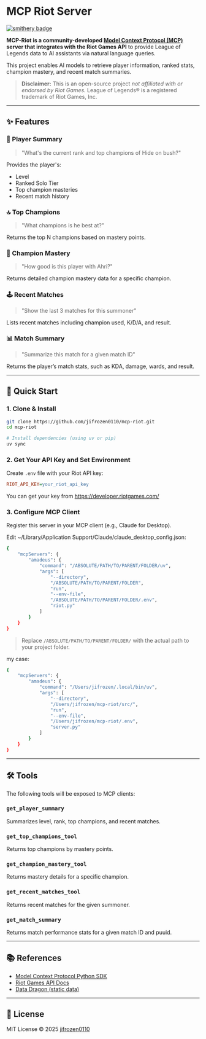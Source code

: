 # MCP Riot Server

[![smithery badge](https://smithery.ai/badge/@jifrozen0110/mcp-riot)](https://smithery.ai/server/@jifrozen0110/mcp-riot)

**MCP-Riot is a community-developed [Model Context Protocol (MCP)](https://github.com/modelcontextprotocol) server that integrates with the Riot Games API** to provide League of Legends data to AI assistants via natural language queries.

This project enables AI models to retrieve player information, ranked stats, champion mastery, and recent match summaries.

> **Disclaimer:** This is an open-source project *not affiliated with or endorsed by Riot Games.* League of Legends® is a registered trademark of Riot Games, Inc.

---

## ✨ Features

### 🧾 Player Summary
> "What's the current rank and top champions of Hide on bush?"

Provides the player's:
- Level
- Ranked Solo Tier
- Top champion masteries
- Recent match history

### 🔝 Top Champions
> "What champions is he best at?"

Returns the top N champions based on mastery points.

### 🎯 Champion Mastery
> "How good is this player with Ahri?"

Returns detailed champion mastery data for a specific champion.

### 🕹️ Recent Matches
> "Show the last 3 matches for this summoner"

Lists recent matches including champion used, K/D/A, and result.

### 📊 Match Summary
> "Summarize this match for a given match ID"

Returns the player’s match stats, such as KDA, damage, wards, and result.

---

## 🚀 Quick Start

### 1. Clone & Install

```bash
git clone https://github.com/jifrozen0110/mcp-riot.git
cd mcp-riot

# Install dependencies (using uv or pip)
uv sync
```


### 2. Get Your API Key and Set Environment

Create `.env` file with your Riot API key:

```ini
RIOT_API_KEY=your_riot_api_key
```
You can get your key from https://developer.riotgames.com/


### 3. Configure MCP Client

Register this server in your MCP client (e.g., Claude for Desktop).

Edit ~/Library/Application Support/Claude/claude_desktop_config.json:

``` bash
{
    "mcpServers": {
        "amadeus": {
            "command": "/ABSOLUTE/PATH/TO/PARENT/FOLDER/uv",
            "args": [
                "--directory",
                "/ABSOLUTE/PATH/TO/PARENT/FOLDER",
                "run",
                "--env-file",
                "/ABSOLUTE/PATH/TO/PARENT/FOLDER/.env",
                "riot.py"
            ]
        }
    }
}
```

> Replace `/ABSOLUTE/PATH/TO/PARENT/FOLDER/` with the actual path to your project folder.

my case:

``` bash
{
    "mcpServers": {
        "amadeus": {
            "command": "/Users/jifrozen/.local/bin/uv",
            "args": [
                "--directory",
                "/Users/jifrozen/mcp-riot/src/",
                "run",
                "--env-file",
                "/Users/jifrozen/mcp-riot/.env",
                "server.py"
            ]
        }
    }
}

```

---
## 🛠️ Tools

The following tools will be exposed to MCP clients:

### `get_player_summary`

Summarizes level, rank, top champions, and recent matches.

### `get_top_champions_tool`

Returns top champions by mastery points.

### `get_champion_mastery_tool`

Returns mastery details for a specific champion.

### `get_recent_matches_tool`

Returns recent matches for the given summoner.

### `get_match_summary`

Returns match performance stats for a given match ID and puuid.

---

## 📚 References

- [Model Context Protocol Python SDK](https://github.com/modelcontextprotocol/python-sdk)
- [Riot Games API Docs](https://developer.riotgames.com/)
- [Data Dragon (static data)](https://developer.riotgames.com/docs/lol#data-dragon)

---

## 📝 License

MIT License © 2025 [jifrozen0110](https://github.com/jifrozen0110)